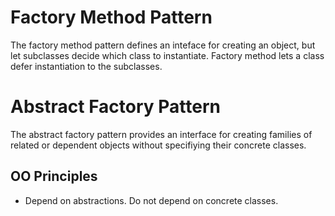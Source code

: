 # Factory Method Pattern
The factory method pattern defines an inteface for creating an object, but let subclasses decide which class to instantiate.
Factory method lets a class defer instantiation to the subclasses.

# Abstract Factory Pattern
The abstract factory pattern provides an interface for creating families of related or dependent objects 
without specifiying their concrete classes.

## OO Principles
- Depend on abstractions.  Do not depend on concrete classes.
